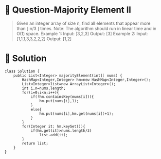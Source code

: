 # :japanese_goblin: Question-Majority Element II

> Given an integer array of size n, find all elements that appear more than ⌊ n/3 ⌋ times.
> Note: The algorithm should run in linear time and in O(1) space.
> Example 1:
> Input: [3,2,3]
> Output: [3]
> Example 2:
> Input: [1,1,1,3,3,2,2,2]
> Output: [1,2]

# :bento: Solution
```
class Solution {
    public List<Integer> majorityElement(int[] nums) {
        HashMap<Integer,Integer> hm=new HashMap<Integer,Integer>();
        List<Integer>list=new ArrayList<Integer>();
        int i,n=nums.length;
        for(i=0;i<n;i++){
            if(!hm.containsKey(nums[i])){
                hm.put(nums[i],1);
            }
            else{
                hm.put(nums[i],hm.get(nums[i])+1);
            }
        }
        for(Integer it: hm.keySet()){
            if(hm.get(it)>nums.length/3)
                list.add(it);
        }
        return list;
    }
}
```
